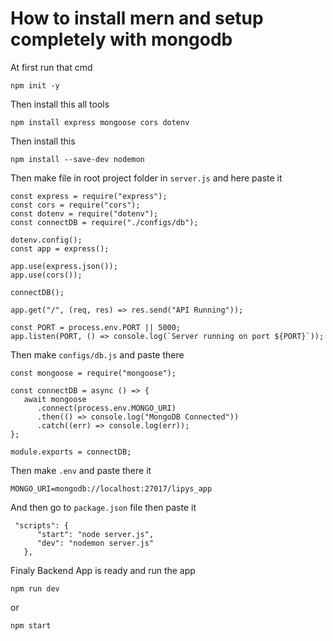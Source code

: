 # How to install mern and setup completely with mongodb

At first run that cmd

```
npm init -y
```

Then install this all tools

```
npm install express mongoose cors dotenv
```

Then install this

```
npm install --save-dev nodemon
```

Then make file in root project folder in `server.js` and here paste it

```
const express = require("express");
const cors = require("cors");
const dotenv = require("dotenv");
const connectDB = require("./configs/db");

dotenv.config();
const app = express();

app.use(express.json());
app.use(cors());

connectDB();

app.get("/", (req, res) => res.send("API Running"));

const PORT = process.env.PORT || 5000;
app.listen(PORT, () => console.log(`Server running on port ${PORT}`));
```

Then make `configs/db.js` and paste there

```
const mongoose = require("mongoose");

const connectDB = async () => {
   await mongoose
      .connect(process.env.MONGO_URI)
      .then(() => console.log("MongoDB Connected"))
      .catch((err) => console.log(err));
};

module.exports = connectDB;
```

Then make `.env` and paste there it

```
MONGO_URI=mongodb://localhost:27017/lipys_app
```

And then go to `package.json` file then paste it

```
 "scripts": {
      "start": "node server.js",
      "dev": "nodemon server.js"
   },
```

Finaly Backend App is ready and run the app

```
npm run dev
```

or

```
npm start
```
